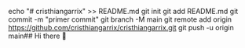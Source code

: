 echo "# cristhiangarrix" >> README.md 
git init 
git add README.md 
git commit -m "primer commit" 
git branch -M main 
git remote add origin https://github.com/cristhiangarrix/cristhiangarrix.git
 git push -u origin main## Hi there 👋

<!--
**cristhiangarrix/cristhiangarrix** is a ✨ _special_ ✨ repository because its `README.md` (this file) appears on your GitHub profile.

Here are some ideas to get you started:

- 🔭 I’m currently working on ...
- 🌱 I’m currently learning ...
- 👯 I’m looking to collaborate on ...
- 🤔 I’m looking for help with ...
- 💬 Ask me about ...
- 📫 How to reach me: ...
- 😄 Pronouns: ...
- ⚡ Fun fact: ...
-->
